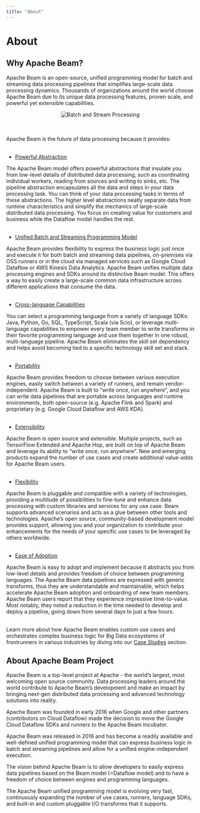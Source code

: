 ```yaml
---
title: "About"
---
```


<!--
Licensed under the Apache License, Version 2.0 (the "License");
you may not use this file except in compliance with the License.
You may obtain a copy of the License at

http://www.apache.org/licenses/LICENSE-2.0

Unless required by applicable law or agreed to in writing, software
distributed under the License is distributed on an "AS IS" BASIS,
WITHOUT WARRANTIES OR CONDITIONS OF ANY KIND, either express or implied.
See the License for the specific language governing permissions and
limitations under the License.
-->

# About

## Why Apache Beam?

Apache Beam is an open-source, unified programming model for batch and streaming data processing pipelines that simplifies large-scale data processing dynamics. Thousands of organizations around the world choose Apache Beam due to its unique data processing features, proven scale, and powerful yet extensible capabilities.

<div style="display: flex; justify-content: center">
  <img src="/images/batch_stream_processing.png" alt="Batch and Stream Processing">
</div><br /><br />

Apache Beam is the future of data processing because it provides:<br /><br />

- <u>Powerful Abstraction</u>

The Apache Beam model offers powerful abstractions that insulate you from low-level details of distributed data processing, such as coordinating individual workers, reading from sources and writing to sinks, etc. The pipeline abstraction encapsulates all the data and steps in your data processing task. You can think of your data processing tasks in terms of these abstractions. The higher level abstractions neatly separate data from runtime characteristics and simplify the mechanics of large-scale distributed data processing. You focus on creating value for customers and business while the Dataflow model handles the rest.<br /><br />

- <u>Unified Batch and Streaming Programming Model</u>

Apache Beam provides flexibility to express the business logic just once and execute it for both batch and streaming data pipelines, on-premises via OSS runners or in the cloud via managed services such as Google Cloud Dataflow or AWS Kinesis Data Analytics. Apache Beam unifies multiple data processing engines and SDKs around its distinctive Beam model. This offers a way to easily create a large-scale common data infrastructure across different applications that consume the data.<br /><br />

- <u>Cross-language Capabilities</u>

You can select a programming language from a variety of language SDKs: Java, Python, Go, SQL, TypeScript, Scala (via Scio), or leverage multi-language capabilities to empower every team member to write transforms in their favorite programming language and use them together in one robust, multi-language pipeline. Apache Beam eliminates the skill set dependency and helps avoid becoming tied to a specific technology skill set and stack.<br /><br />

- <u>Portability</u>

Apache Beam provides freedom to choose between various execution engines, easily switch between a variety of runners, and remain vendor-independent. Apache Beam is built to “write once, run anywhere”, and you can write data pipelines that are portable across languages and runtime environments, both open-source (e.g. Apache Flink and Spark) and proprietary (e.g. Google Cloud Dataflow and AWS KDA).<br /><br />

- <u>Extensibility</u>

Apache Beam is open source and extensible. Multiple projects, such as TensorFlow Extended and Apache Hop, are built on top of Apache Beam and leverage its ability to “write once, run anywhere”. New and emerging products expand the number of use cases and create additional value-adds for Apache Beam users.<br /><br />

- <u>Flexibility</u>

Apache Beam is pluggable and compatible with a variety of technologies, providing a multitude of possibilities to fine-tune and enhance data processing with custom libraries and services for any use case. Beam supports advanced scenarios and acts as a glue between other tools and technologies. Apache’s open source, community-based development model provides support, allowing you and your organization to contribute your enhancements for the needs of your specific use cases to be leveraged by others worldwide.<br /><br />

- <u>Ease of Adoption</u>

Apache Beam is easy to adopt and implement because it abstracts you from low-level details and provides freedom of choice between programming languages. The Apache Beam data pipelines are expressed with generic transforms, thus they are understandable and maintainable, which helps accelerate Apache Beam adoption and onboarding of new team members. Apache Beam users report that they experience impressive time-to-value. Most notably, they noted a reduction in the time needed to develop and deploy a pipeline, going down from several days to just a few hours.<br /><br />

Learn more about how Apache Beam enables custom use cases and orchestrates complex business logic for Big Data ecosystems of frontrunners in various industries by diving into our [Case Studies](http://apache-beam-website-pull-requests.storage.googleapis.com/17205/case-studies/index.html) section.

## About Apache Beam Project

Apache Beam is a top-level project at Apache - the world’s largest, most welcoming open source community. Data processing leaders around the world contribute to Apache Beam’s development and make an impact by bringing next-gen distributed data processing and advanced technology solutions into reality.

Apache Beam was founded in early 2016 when Google and other partners (contributors on Cloud Dataflow) made the decision to move the Google Cloud Dataflow SDKs and runners to the Apache Beam Incubator.

Apache Beam was released in 2016 and has become a readily available and well-defined unified programming model that can express business logic in batch and streaming pipelines and allow for a unified engine-independent execution.

The vision behind Apache Beam is to allow developers to easily express data pipelines based on the Beam model (=Dataflow model) and to have a freedom of choice between engines and programming languages.

The Apache Beam unified programming model is evolving very fast, continuously expanding the number of use cases, runners, language SDKs, and built-in and custom pluggable I/O transforms that it supports.
